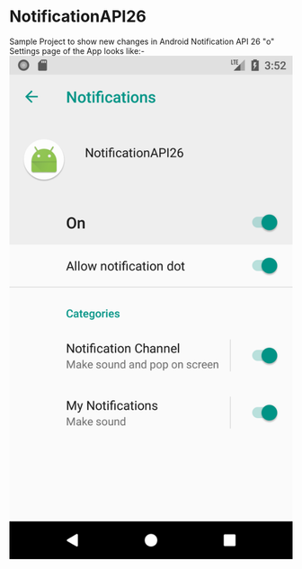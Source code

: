 # NotificationAPI26
Sample Project to show new changes in Android Notification API 26 "o"
Settings page of the App looks like:-
![Alt text](https://github.com/vishalpachori25/NotificationAPI26/blob/master/NotificationSettings.png)

